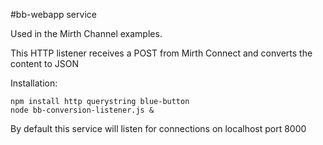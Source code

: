 #bb-webapp service

Used in the Mirth Channel examples.

This HTTP listener receives a POST from Mirth Connect and converts the content to JSON

Installation:

```
npm install http querystring blue-button
node bb-conversion-listener.js &
```

By default this service will listen for connections on localhost port 8000

